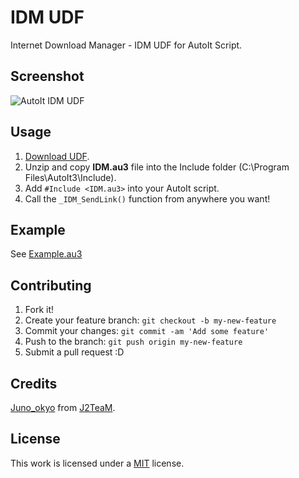 # IDM UDF
Internet Download Manager - IDM UDF for AutoIt Script.

## Screenshot

![AutoIt IDM UDF](http://i.imgur.com/76lAePP.png)

## Usage

1. [Download UDF](https://github.com/AutoIT-VN/IDM-UDF/archive/master.zip).
2. Unzip and copy **IDM.au3** file into the Include folder (C:\Program Files\AutoIt3\Include).
3. Add `#Include <IDM.au3>` into your AutoIt script.
4. Call the `_IDM_SendLink()` function from anywhere you want!
 
## Example

See [Example.au3](Example.au3)

## Contributing

1. Fork it!
2. Create your feature branch: `git checkout -b my-new-feature`
3. Commit your changes: `git commit -am 'Add some feature'`
4. Push to the branch: `git push origin my-new-feature`
5. Submit a pull request :D

## Credits

[Juno_okyo](https://github.com/J2TeaM) from [J2TeaM](https://github.com/J2TeaM-dev).

## License

This work is licensed under a [MIT](LICENSE) license.
